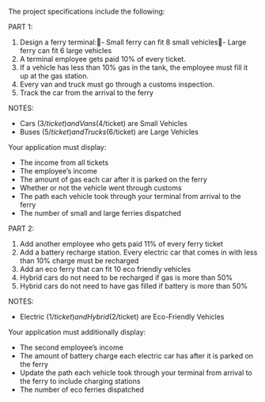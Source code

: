The project specifications include the following:

PART 1:
1. Design a ferry terminal:- Small ferry can fit 8 small vehicles- Large ferry can fit 6 large vehicles
2. A terminal employee gets paid 10% of every ticket.
3. If a vehicle has less than 10% gas in the tank, the employee must fill it up at the gas station.
4. Every van and truck must go through a customs inspection. 
5. Track the car from the arrival to the ferry

NOTES:
- Cars ($3/ticket) and Vans ($4/ticket) are Small Vehicles
- Buses ($5/ticket) and Trucks ($6/ticket) are Large Vehicles

Your application must display:
- The income from all tickets
- The employee’s income
- The amount of gas each car after it is parked on the ferry
- Whether or not the vehicle went through customs
- The path each vehicle took through your terminal from arrival to the ferry
- The number of small and large ferries dispatched

PART 2:
1. Add another employee who gets paid 11% of every ferry ticket
2. Add a battery recharge station. Every electric car that comes in with less than 10% charge must be recharged
3. Add an eco ferry that can fit 10 eco friendly vehicles
4. Hybrid cars do not need to be recharged if gas is more than 50%
5. Hybrid cars do not need to have gas filled if battery is more than 50%

NOTES:
- Electric ($1/ticket) and Hybrid ($2/ticket) are Eco-Friendly Vehicles

Your application must additionally display:
- The second employee’s income
- The amount of battery charge each electric car has after it is parked on the ferry
- Update the path each vehicle took through your terminal from arrival to the ferry to include charging stations
- The number of eco ferries dispatched

